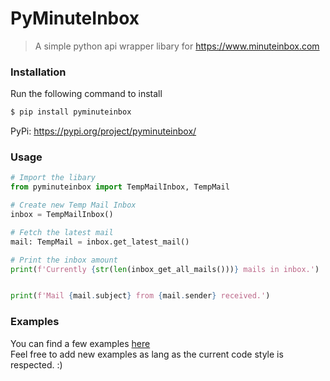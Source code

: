 # PyMinuteInbox
> A simple python api wrapper libary for https://www.minuteinbox.com

### Installation
Run the following command to install
```bash
$ pip install pyminuteinbox
```

PyPi: https://pypi.org/project/pyminuteinbox/


### Usage
```python
# Import the libary
from pyminuteinbox import TempMailInbox, TempMail

# Create new Temp Mail Inbox
inbox = TempMailInbox()

# Fetch the latest mail
mail: TempMail = inbox.get_latest_mail()

# Print the inbox amount
print(f'Currently {str(len(inbox_get_all_mails()))} mails in inbox.')


print(f'Mail {mail.subject} from {mail.sender} received.')
```

### Examples
You can find a few examples [here](https://github.com/DevOFVictory/pyminuteinbox/tree/master/examples)
<br>
Feel free to add new examples as lang as the current code style is respected. :) 
